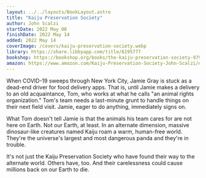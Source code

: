 ```yaml
---
layout: ../../layouts/BookLayout.astro
title: "Kaiju Preservation Society"
author: John Scalzi
startDate: 2022 May 08
finishDate: 2022 May 14
added: 2022 May 14
coverImage: /covers/kaiju-preservation-society.webp
library: https://share.libbyapp.com/title/6195777
bookshop: https://bookshop.org/books/the-kaiju-preservation-society-9798885780407/9780765389121
amazon: https://www.amazon.com/Kaiju-Preservation-Society-John-Scalzi/dp/0765389126/
---
```


When COVID-19 sweeps through New York City, Jamie Gray is stuck as a dead-end driver for food delivery apps. That is, until Jamie makes a delivery to an old acquaintance, Tom, who works at what he calls "an animal rights organization." Tom's team needs a last-minute grunt to handle things on their next field visit. Jamie, eager to do anything, immediately signs on.

What Tom doesn't tell Jamie is that the animals his team cares for are not here on Earth. Not our Earth, at least. In an alternate dimension, massive dinosaur-like creatures named Kaiju roam a warm, human-free world. They're the universe's largest and most dangerous panda and they're in trouble.

It's not just the Kaiju Preservation Society who have found their way to the alternate world. Others have, too. And their carelessness could cause millions back on our Earth to die.

<!-- ### Notes & Highlights -->
